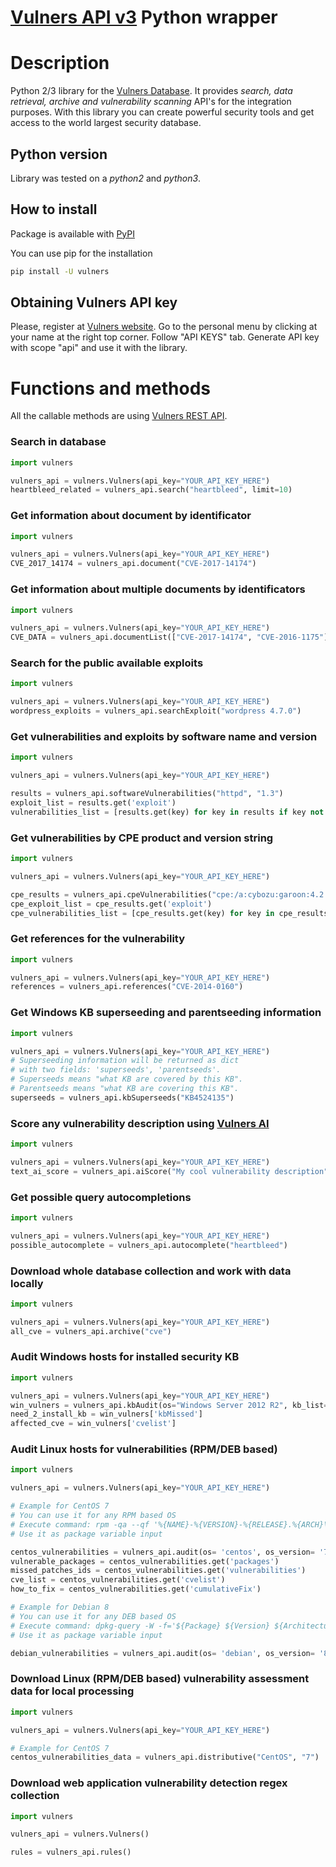 # [Vulners API v3](https://vulners.com) Python wrapper


# Description
Python 2/3 library for the [Vulners Database](https://vulners.com).
It provides *search, data retrieval, archive and vulnerability scanning* API's for the integration purposes.
With this library you can create powerful security tools and get access to the world largest security database.

## Python version
Library was tested on a *python2* and *python3*.

## How to install

Package is available with [PyPI](https://pypi.python.org/pypi) 

You can use pip for the installation

```bash
pip install -U vulners
```

## Obtaining Vulners API key

Please, register at [Vulners website](https://vulners.com).
Go to the personal menu by clicking at your name at the right top corner.
Follow "API KEYS" tab.
Generate API key with scope "api" and use it with the library.

# Functions and methods

All the callable methods are using [Vulners REST API](https://vulners.com/docs).

### Search in database
```python
import vulners

vulners_api = vulners.Vulners(api_key="YOUR_API_KEY_HERE")
heartbleed_related = vulners_api.search("heartbleed", limit=10)
```
### Get information about document by identificator
```python
import vulners

vulners_api = vulners.Vulners(api_key="YOUR_API_KEY_HERE")
CVE_2017_14174 = vulners_api.document("CVE-2017-14174")
```
### Get information about multiple documents by identificators
```python
import vulners

vulners_api = vulners.Vulners(api_key="YOUR_API_KEY_HERE")
CVE_DATA = vulners_api.documentList(["CVE-2017-14174", "CVE-2016-1175"])
```
### Search for the public available exploits
```python
import vulners

vulners_api = vulners.Vulners(api_key="YOUR_API_KEY_HERE")
wordpress_exploits = vulners_api.searchExploit("wordpress 4.7.0")
```
### Get vulnerabilities and exploits by software name and version
```python
import vulners

vulners_api = vulners.Vulners(api_key="YOUR_API_KEY_HERE")

results = vulners_api.softwareVulnerabilities("httpd", "1.3")
exploit_list = results.get('exploit')
vulnerabilities_list = [results.get(key) for key in results if key not in ['info', 'blog', 'bugbounty']]
```
### Get vulnerabilities by CPE product and version string
```python
import vulners

vulners_api = vulners.Vulners(api_key="YOUR_API_KEY_HERE")

cpe_results = vulners_api.cpeVulnerabilities("cpe:/a:cybozu:garoon:4.2.1")
cpe_exploit_list = cpe_results.get('exploit')
cpe_vulnerabilities_list = [cpe_results.get(key) for key in cpe_results if key not in ['info', 'blog', 'bugbounty']]
```
### Get references for the vulnerability
```python
import vulners

vulners_api = vulners.Vulners(api_key="YOUR_API_KEY_HERE")
references = vulners_api.references("CVE-2014-0160")
```
### Get Windows KB superseeding and parentseeding information
```python
import vulners

vulners_api = vulners.Vulners(api_key="YOUR_API_KEY_HERE")
# Superseeding information will be returned as dict
# with two fields: 'superseeds', 'parentseeds'.
# Superseeds means "what KB are covered by this KB".
# Parentseeds means "what KB are covering this KB".
superseeds = vulners_api.kbSuperseeds("KB4524135")
```
### Score any vulnerability description using [Vulners AI](https://lab.wallarm.com/new-from-wallarm-research-first-ai-based-tool-to-predict-vulnerability-risk-2d0a7e9b3474)
```python
import vulners

vulners_api = vulners.Vulners(api_key="YOUR_API_KEY_HERE")
text_ai_score = vulners_api.aiScore("My cool vulnerability description")
```
### Get possible query autocompletions
```python
import vulners

vulners_api = vulners.Vulners(api_key="YOUR_API_KEY_HERE")
possible_autocomplete = vulners_api.autocomplete("heartbleed")

```
### Download whole database collection and work with data locally
```python
import vulners

vulners_api = vulners.Vulners(api_key="YOUR_API_KEY_HERE")
all_cve = vulners_api.archive("cve")
```
### Audit Windows hosts for installed security KB
```python
import vulners

vulners_api = vulners.Vulners(api_key="YOUR_API_KEY_HERE")
win_vulners = vulners_api.kbAudit(os="Windows Server 2012 R2", kb_list=["KB4072650", "KB2959936", "KB2894856", "KB2896496"])
need_2_install_kb = win_vulners['kbMissed']
affected_cve = win_vulners['cvelist']
```
### Audit Linux hosts for vulnerabilities (RPM/DEB based)
```python
import vulners

vulners_api = vulners.Vulners(api_key="YOUR_API_KEY_HERE")

# Example for CentOS 7
# You can use it for any RPM based OS
# Execute command: rpm -qa --qf '%{NAME}-%{VERSION}-%{RELEASE}.%{ARCH}\\n'
# Use it as package variable input

centos_vulnerabilities = vulners_api.audit(os= 'centos', os_version= '7', package= ['glibc-common-2.17-157.el7_3.5.x86_64'])
vulnerable_packages = centos_vulnerabilities.get('packages')
missed_patches_ids = centos_vulnerabilities.get('vulnerabilities')
cve_list = centos_vulnerabilities.get('cvelist')
how_to_fix = centos_vulnerabilities.get('cumulativeFix')

# Example for Debian 8
# You can use it for any DEB based OS
# Execute command: dpkg-query -W -f='${Package} ${Version} ${Architecture}\\n'
# Use it as package variable input

debian_vulnerabilities = vulners_api.audit(os= 'debian', os_version= '8', package= ['uno-libs3 4.3.3-2+deb8u7 amd64'])
```

### Download Linux (RPM/DEB based) vulnerability assessment data for local processing
```python
import vulners

vulners_api = vulners.Vulners(api_key="YOUR_API_KEY_HERE")

# Example for CentOS 7
centos_vulnerabilities_data = vulners_api.distributive("CentOS", "7")
```
### Download web application vulnerability detection regex collection
```python
import vulners

vulners_api = vulners.Vulners()

rules = vulners_api.rules()
```
